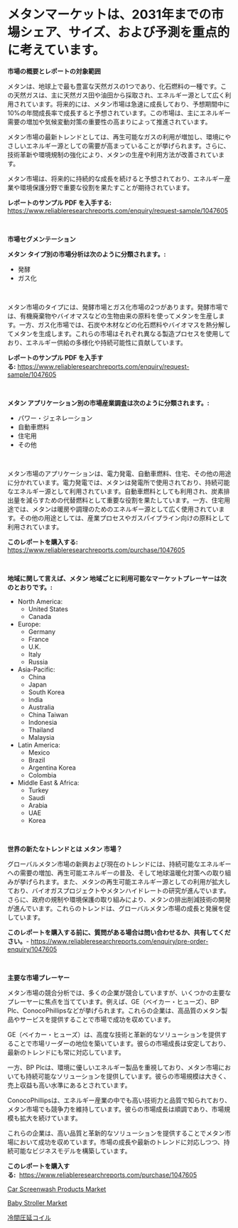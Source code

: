 <p><h1>メタンマーケットは、2031年までの市場シェア、サイズ、および予測を重点的に考えています。</h1></p><p><strong>市場の概要とレポートの対象範囲</strong></p>
<p><p>メタンは、地球上で最も豊富な天然ガスの1つであり、化石燃料の一種です。この天然ガスは、主に天然ガス田や油田から採取され、エネルギー源として広く利用されています。将来的には、メタン市場は急速に成長しており、予想期間中に10%の年間成長率で成長すると予想されています。この市場は、主にエネルギー需要の増加や気候変動対策の重要性の高まりによって推進されています。</p><p>メタン市場の最新トレンドとしては、再生可能なガスの利用が増加し、環境にやさしいエネルギー源としての需要が高まっていることが挙げられます。さらに、技術革新や環境規制の強化により、メタンの生産や利用方法が改善されています。</p><p>メタン市場は、将来的に持続的な成長を続けると予想されており、エネルギー産業や環境保護分野で重要な役割を果たすことが期待されています。</p></p>
<p><strong>レポートのサンプル PDF を入手する:</strong> <a href="https://www.reliableresearchreports.com/enquiry/request-sample/1047605">https://www.reliableresearchreports.com/enquiry/request-sample/1047605</a></p>
<p>&nbsp;</p>
<p><strong>市場セグメンテーション</strong></p>
<p><strong>メタン タイプ別の市場分析は次のように分類されます。:</strong></p>
<p><ul><li>発酵</li><li>ガス化</li></ul></p>
<p>&nbsp;</p>
<p><p>メタン市場のタイプには、発酵市場とガス化市場の2つがあります。発酵市場では、有機廃棄物やバイオマスなどの生物由来の原料を使ってメタンを生産します。一方、ガス化市場では、石炭や木材などの化石燃料やバイオマスを熱分解してメタンを生成します。これらの市場はそれぞれ異なる製造プロセスを使用しており、エネルギー供給の多様化や持続可能性に貢献しています。</p></p>
<p><strong>レポートのサンプル PDF を入手する:</strong>&nbsp;<a href="https://www.reliableresearchreports.com/enquiry/request-sample/1047605">https://www.reliableresearchreports.com/enquiry/request-sample/1047605</a></p>
<p>&nbsp;</p>
<p><strong> メタン アプリケーション別の市場産業調査は次のように分類されます。:</strong></p>
<p><ul><li>パワー・ジェネレーション</li><li>自動車燃料</li><li>住宅用</li><li>その他</li></ul></p>
<p>&nbsp;</p>
<p><p>メタン市場のアプリケーションは、電力発電、自動車燃料、住宅、その他の用途に分かれています。電力発電では、メタンは発電所で使用されており、持続可能なエネルギー源として利用されています。自動車燃料としても利用され、炭素排出量を減らすための代替燃料として重要な役割を果たしています。一方、住宅用途では、メタンは暖房や調理のためのエネルギー源として広く使用されています。その他の用途としては、産業プロセスやガスパイプライン向けの原料として利用されています。</p></p>
<p><strong>このレポートを購入する:</strong>&nbsp; <a href="https://www.reliableresearchreports.com/purchase/1047605">https://www.reliableresearchreports.com/purchase/1047605</a></p>
<p>&nbsp;</p>
<p><strong>地域に関して言えば、メタン 地域ごとに利用可能なマーケットプレーヤーは次のとおりです。:</strong></p>
<p><ul>
    <li>
        North America:
        <ul>
            <li>United States</li>
            <li>Canada</li>
        </ul>
    </li>
    <li>
        Europe:
        <ul>
            <li>Germany</li>
            <li>France</li>
            <li>U.K.</li>
            <li>Italy</li>
            <li>Russia</li>
        </ul>
    </li>
    <li>
        Asia-Pacific:
        <ul>
            <li>China</li>
            <li>Japan</li>
            <li>South Korea</li>
            <li>India</li>
            <li>Australia</li>
            <li>China Taiwan</li>
            <li>Indonesia</li>
            <li>Thailand</li>
            <li>Malaysia</li>
        </ul>
    </li>
    <li>
        Latin America:
        <ul>
            <li>Mexico</li>
            <li>Brazil</li>
            <li>Argentina Korea</li>
            <li>Colombia</li>
        </ul>
    </li>
    <li>
        Middle East & Africa:
        <ul>
            <li>Turkey</li>
            <li>Saudi</li>
            <li>Arabia</li>
            <li>UAE</li>
            <li>Korea</li>
        </ul>
    </li>
    </ul></p>
<p>&nbsp;</p>
<p><strong>世界の新たなトレンドとは メタン 市場？</strong></p>
<p><p>グローバルメタン市場の新興および現在のトレンドには、持続可能なエネルギーへの需要の増加、再生可能エネルギーの普及、そして地球温暖化対策への取り組みが挙げられます。また、メタンの再生可能エネルギー源としての利用が拡大しており、バイオガスプロジェクトやメタンハイドレートの研究が進んでいます。さらに、政府の規制や環境保護の取り組みにより、メタンの排出削減技術の開発が進んでいます。これらのトレンドは、グローバルメタン市場の成長と発展を促しています。</p></p>
<p><strong>このレポートを購入する前に、質問がある場合は問い合わせるか、共有してください。</strong>- <a href="https://www.reliableresearchreports.com/enquiry/pre-order-enquiry/1047605">https://www.reliableresearchreports.com/enquiry/pre-order-enquiry/1047605</a></p>
<p>&nbsp;</p>
<p><strong>主要な市場プレーヤー</strong></p>
<p><p>メタン市場の競合分析では、多くの企業が競合していますが、いくつかの主要なプレーヤーに焦点を当てています。例えば、GE（ベイカー・ヒューズ）、BP Plc、ConocoPhillipsなどが挙げられます。これらの企業は、高品質のメタン製品やサービスを提供することで市場で成功を収めています。</p><p>GE（ベイカー・ヒューズ）は、高度な技術と革新的なソリューションを提供することで市場リーダーの地位を築いています。彼らの市場成長は安定しており、最新のトレンドにも常に対応しています。</p><p>一方、BP Plcは、環境に優しいエネルギー製品を重視しており、メタン市場においても持続可能なソリューションを提供しています。彼らの市場規模は大きく、売上収益も高い水準にあるとされています。</p><p>ConocoPhillipsは、エネルギー産業の中でも高い技術力と品質で知られており、メタン市場でも競争力を維持しています。彼らの市場成長は順調であり、市場規模も拡大を続けています。</p><p>これらの企業は、高い品質と革新的なソリューションを提供することでメタン市場において成功を収めています。市場の成長や最新のトレンドに対応しつつ、持続可能なビジネスモデルを構築しています。</p></p>
<p><strong>このレポートを購入する:</strong>&nbsp;&nbsp;<a href="https://www.reliableresearchreports.com/purchase/1047605">https://www.reliableresearchreports.com/purchase/1047605</a></p>
<p><p><a href="https://five-trouble-98a.notion.site/Car-Screenwash-Products-Market-Research-Report-Forecasted-for-Period-from-2024-2031-by-Market-Typ-53018a44e8cf4ff69a5b47ac3d019eb8">Car Screenwash Products Market</a></p><p><a href="https://github.com/Sarissaschmalingtr6fz2739/Market-Research-Report-List-1/blob/main/baby-stroller-market.md">Baby Stroller Market</a></p><p><a href="https://medium.com/@marcosoenrt565736/%E5%86%B7%E5%BB%B6%E5%9C%A7%E5%BB%B6%E3%82%B3%E3%82%A4%E3%83%AB%E5%B8%82%E5%A0%B4%E5%B1%95%E6%9C%9B-%E7%94%A3%E6%A5%AD%E6%A6%82%E8%A6%81%E3%81%A8%E4%BA%88%E6%B8%AC-2024%E5%B9%B4%E3%81%8B%E3%82%892031%E5%B9%B4-5438e3f2ec32">冷間圧延コイル</a></p></p>